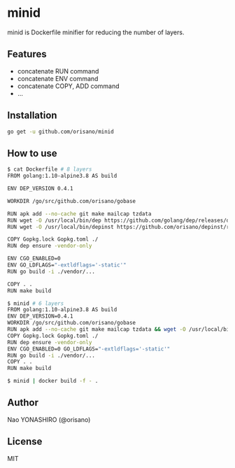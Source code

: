 # minid
minid is Dockerfile minifier for reducing the number of layers.

## Features
* concatenate RUN command
* concatenate ENV command
* concatenate COPY, ADD command
* ...

## Installation
```bash
go get -u github.com/orisano/minid
```

## How to use
```bash
$ cat Dockerfile # 8 layers
FROM golang:1.10-alpine3.8 AS build

ENV DEP_VERSION 0.4.1

WORKDIR /go/src/github.com/orisano/gobase

RUN apk add --no-cache git make mailcap tzdata
RUN wget -O /usr/local/bin/dep https://github.com/golang/dep/releases/download/v${DEP_VERSION}/dep-linux-amd64 && chmod +x /usr/local/bin/dep
RUN wget -O /usr/local/bin/depinst https://github.com/orisano/depinst/releases/download/1.0.1/depinst-linux-amd64 && chmod +x /usr/local/bin/depinst

COPY Gopkg.lock Gopkg.toml ./
RUN dep ensure -vendor-only

ENV CGO_ENABLED=0
ENV GO_LDFLAGS="-extldflags='-static'"
RUN go build -i ./vendor/...

COPY . .
RUN make build
```
```bash
$ minid # 6 layers
FROM golang:1.10-alpine3.8 AS build
ENV DEP_VERSION=0.4.1
WORKDIR /go/src/github.com/orisano/gobase
RUN apk add --no-cache git make mailcap tzdata && wget -O /usr/local/bin/dep https://github.com/golang/dep/releases/download/v${DEP_VERSION}/dep-linux-amd64 && chmod +x /usr/local/bin/dep && wget -O /usr/local/bin/depinst https://github.com/orisano/depinst/releases/download/1.0.1/depinst-linux-amd64 && chmod +x /usr/local/bin/depinst
COPY Gopkg.lock Gopkg.toml ./
RUN dep ensure -vendor-only
ENV CGO_ENABLED=0 GO_LDFLAGS="-extldflags='-static'"
RUN go build -i ./vendor/...
COPY . .
RUN make build
```
```bash
$ minid | docker build -f - .
```

## Author
Nao YONASHIRO (@orisano)

## License
MIT
